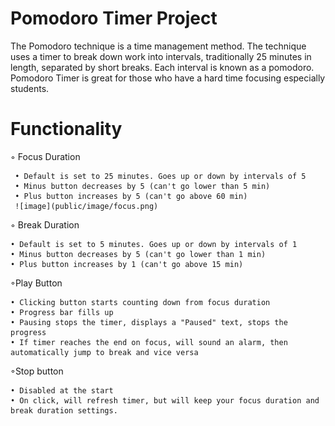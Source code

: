 # Pomodoro Timer Project


The Pomodoro technique is a time management method.
The technique uses a timer to break down work into intervals, traditionally 25 minutes in length, separated by short breaks. Each interval is known as a pomodoro. Pomodoro Timer is great for those who have a hard time focusing especially students.

# Functionality

  ◦ Focus Duration
  
     • Default is set to 25 minutes. Goes up or down by intervals of 5
     • Minus button decreases by 5 (can't go lower than 5 min)
     • Plus button increases by 5 (can't go above 60 min)
     ![image](public/image/focus.png)
     
     
  ◦ Break Duration
  
    • Default is set to 5 minutes. Goes up or down by intervals of 1
    • Minus button decreases by 5 (can't go lower than 1 min)
    • Plus button increases by 1 (can't go above 15 min)
  
  
  ◦Play Button
  
    • Clicking button starts counting down from focus duration
    • Progress bar fills up
    • Pausing stops the timer, displays a "Paused" text, stops the progress
    • If timer reaches the end on focus, will sound an alarm, then automatically jump to break and vice versa
  
  
  ◦Stop button
	
    • Disabled at the start
    • On click, will refresh timer, but will keep your focus duration and break duration settings.
